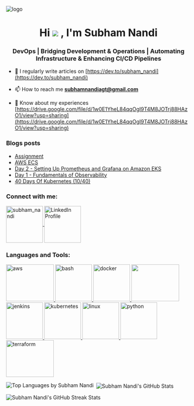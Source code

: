 ![logo](https://liveimages.algoworks.com/new-algoworks/wp-content/uploads/2023/01/05114244/DevOps-Challenges.gif)
<h1 align="center">Hi  <img src="https://user-images.githubusercontent.com/18350557/176309783-0785949b-9127-417c-8b55-ab5a4333674e.gif"/> , I'm Subham Nandi</h1>
<h3 align="center">DevOps | Bridging Development & Operations | Automating Infrastructure & Enhancing CI/CD Pipelines</h3>

<!-- <p align="left"> -->
<!-- <a href="https://github.com/ryo-ma/github-profile-trophy"> -->
<!--   <img src="https://github-profile-trophy.vercel.app/?username=subham-nandi" alt="subham-nandi" /> -->
<!--  </a> -->
<!-- </p> -->

- 📝 I regularly write articles on [https://dev.to/subham_nandi](https://dev.to/subham_nandi)

- 📫 How to reach me **subhamnandiagt@gmail.com**

- 📄 Know about my experiences [https://drive.google.com/file/d/1w0E1YheL84qqOgI9T4M8JOTrj88HAzO1/view?usp=sharing](https://drive.google.com/file/d/1w0E1YheL84qqOgI9T4M8JOTrj88HAzO1/view?usp=sharing)

### Blogs posts
<!-- BLOG-POST-LIST:START -->
- [Assignment](https://dev.to/subham_nandi/assignment-3b5k)
- [AWS ECS](https://dev.to/subham_nandi/aws-ecs-2n9e)
- [Day 2 - Setting Up Prometheus and Grafana on Amazon EKS](https://dev.to/subham_nandi/day-2-setting-up-prometheus-and-grafana-on-amazon-eks-3kba)
- [Day 1 - Fundamentals of Observability](https://dev.to/subham_nandi/day-1-fundamentals-of-observability-3fc5)
- [40 Days Of Kubernetes &lpar;10/40&rpar;](https://dev.to/subham_nandi/40-days-of-kubernetes-1040-33p6)
<!-- BLOG-POST-LIST:END -->

<h3 align="left">Connect with me:</h3>
<p align="left">
  <a href="https://dev.to/subham_nandi" target="_blank">
    <img align="center" src="https://res.cloudinary.com/practicaldev/image/fetch/s--F2tN0yaC--/c_limit%2Cf_auto%2Cfl_progressive%2Cq_66%2Cw_880/https://thepracticaldev.s3.amazonaws.com/i/qb0wtz2xaqbgub8slcic.gif" alt="subham_nandi" height="100" width="100" />
  </a>
  <a href="https://www.linkedin.com/in/nandi-subham/" target="_blank">
    <img align="center" src="https://i.pinimg.com/originals/de/b4/6f/deb46f02a59e3b3a2aa58fac16290d63.gif" alt="LinkedIn Profile" height="100" width="100" />
  </a>
</p>

<h3 align="left">Languages and Tools:</h3>
<p align="left"> 
  <a href="https://aws.amazon.com" target="_blank" rel="noreferrer"> 
    <img src="https://media1.tenor.com/m/GO7C6FD0y3YAAAAC/aws.gif" alt="aws" width="130" height="100"/> 
  </a> 
  <a href="https://www.gnu.org/software/bash/" target="_blank" rel="noreferrer"> 
    <img src="https://e7.pngegg.com/pngimages/330/276/png-clipart-bash-shell-script-bourne-shell-scripting-language-unix-shell-shell-rectangle-logo.png" alt="bash" width="100" height="100"/> 
  </a> 
  <a href="https://www.docker.com/" target="_blank" rel="noreferrer"> 
    <img src="https://i.pinimg.com/originals/f5/5e/80/f55e8059ea945abfd6804b887dd4a0af.gif" alt="docker" width="100" height="100"/> 
  </a> 
  <a href="https://git-scm.com/" target="_blank" rel="noreferrer"> 
    <img src="https://media.tenor.com/F_aIpdp3hEwAAAAi/git-github.gif" width="130" height="100"/> 
  </a> 
  <a href="https://www.jenkins.io" target="_blank" rel="noreferrer"> 
    <img src="https://www.vectorlogo.zone/logos/jenkins/jenkins-icon.svg" alt="jenkins" width="100" height="100"/> 
  </a> 
  <a href="https://kubernetes.io" target="_blank" rel="noreferrer"> 
    <img src="https://media.licdn.com/dms/image/v2/C4E12AQHDtPSEe5XNSw/article-inline_image-shrink_1000_1488/article-inline_image-shrink_1000_1488/0/1608980960581?e=1729728000&v=beta&t=A2A0zSWbZsC2KMPhd1SzVZy738TkSyUlDLOBJJEU3Hs" alt="kubernetes" width="100" height="100"/> 
  </a> 
  <a href="https://www.linux.org/" target="_blank" rel="noreferrer"> 
    <img src="https://upload.wikimedia.org/wikipedia/commons/5/5a/Rotating_Tux.gif" alt="linux" width="100" height="100"/> 
  </a> 
  <a href="https://www.python.org" target="_blank" rel="noreferrer"> 
    <img src="https://miro.medium.com/v2/resize:fit:1400/format:webp/0*OxDZ95Af_-7Ih_-m.gif" alt="python" width="100" height="100"/> 
  </a> 
  <a href="https://www.terraform.io/" target="_blank" rel="noreferrer"> 
    <img src="https://scalefactory.com/blog/2020/06/25/what-we-are-looking-forward-to-in-terraform-0.13/Terraform.png" alt="terraform" width="130" height="100"/> 
  </a> 
</p>

<p><img align="left" src="https://github-readme-stats.vercel.app/api/top-langs?username=subham-nandi&show_icons=true&locale=en&layout=compact" alt="Top Languages by Subham Nandi" /></p>

<p>&nbsp;<img align="center" src="https://github-readme-stats.vercel.app/api?username=subham-nandi&show_icons=true&locale=en" alt="Subham Nandi's GitHub Stats" /></p>

<p><img align="center" src="https://github-readme-streak-stats.herokuapp.com/?user=subham-nandi&" alt="Subham Nandi's GitHub Streak Stats" /></p>
<!-- ![snake gif](https://github.com/subham-nandi/subham-nandi/blob/output/github-contribution-grid-snake.svg) -->
